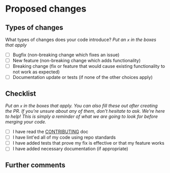 # Proposed changes

<!--
Describe the big picture of your changes here to communicate to the maintainers why we should accept this pull request. If it fixes a bug or resolves a feature request, be sure to link to that issue.
-->

## Types of changes

What types of changes does your code introduce?
_Put an `x` in the boxes that apply_

- [ ] Bugfix (non-breaking change which fixes an issue)
- [ ] New feature (non-breaking change which adds functionality)
- [ ] Breaking change (fix or feature that would cause existing functionality to not work as expected)
- [ ] Documentation update or tests (if none of the other choices apply)

## Checklist

_Put an `x` in the boxes that apply. You can also fill these out after creating the PR. If you're unsure about any of them, don't hesitate to ask. We're here to help! This is simply a reminder of what we are going to look for before merging your code._

- [ ] I have read the [CONTRIBUTING](../CONTRIBUTING.md) doc
- [ ] I have lint'ed all of my code using repo standards
- [ ] I have added tests that prove my fix is effective or that my feature works
- [ ] I have added necessary documentation (if appropriate)

## Further comments

<!--
If this is a relatively large or complex change, kick off the discussion by explaining why you chose the solution you did and what alternatives you considered, etc...
-->
